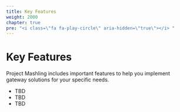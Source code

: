 ```yaml
---
title: Key Features
weight: 2000
chapter: true
pre: "<i class=\"fa fa-play-circle\" aria-hidden=\"true\"></i> "
---
```


# Key Features

Project Mashling includes important features to help you implement gateway solutions for your specific needs.

* TBD
* TBD
* TBD